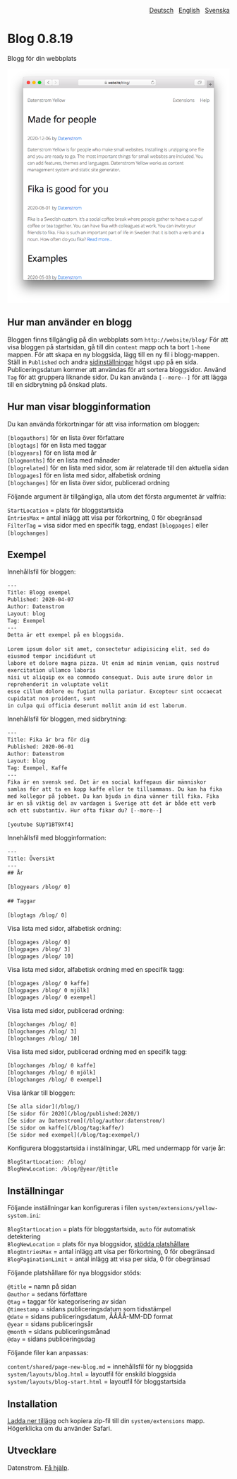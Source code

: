 <p align="right"><a href="README-de.md">Deutsch</a> &nbsp; <a href="README.md">English</a> &nbsp; <a href="README-sv.md">Svenska</a></p>

# Blog 0.8.19

Blogg för din webbplats

<p align="center"><img src="blog-screenshot.png?raw=true" alt="Skärmdump"></p>

## Hur man använder en blogg

Bloggen finns tillgänglig på din webbplats som `http://website/blog/` För att visa bloggen på startsidan, gå till din `content` mapp och ta bort `1-home` mappen. För att skapa en ny bloggsida, lägg till en ny fil i blogg-mappen. Ställ in `Published` och andra [sidinställningar](https://github.com/annaesvensson/yellow-core/tree/main/README-sv.md#inställningar-page) högst upp på en sida. Publiceringsdatum kommer att användas för att sortera bloggsidor. Använd `Tag` för att gruppera liknande sidor. Du kan använda `[--more--]` för att lägga till en sidbrytning på önskad plats.

## Hur man visar blogginformation

Du kan använda förkortningar för att visa information om bloggen:

`[blogauthors]` för en lista över författare  
`[blogtags]` för en lista med taggar  
`[blogyears]` för en lista med år  
`[blogmonths]` för en lista med månader  
`[blogrelated]` för en lista med sidor, som är relaterade till den aktuella sidan  
`[blogpages]` för en lista med sidor, alfabetisk ordning  
`[blogchanges]` för en lista över sidor, publicerad ordning  

Följande argument är tillgängliga, alla utom det första argumentet är valfria:

`StartLocation` = plats för bloggstartsida  
`EntriesMax` = antal inlägg att visa per förkortning, 0 för obegränsad  
`FilterTag` = visa sidor med en specifik tagg, endast `[blogpages]` eller `[blogchanges]`  

## Exempel

Innehållsfil för bloggen:

    ---
    Title: Blogg exempel 
    Published: 2020-04-07
    Author: Datenstrom
    Layout: blog
    Tag: Exempel
    ---
    Detta är ett exempel på en bloggsida.

    Lorem ipsum dolor sit amet, consectetur adipisicing elit, sed do eiusmod tempor incididunt ut 
    labore et dolore magna pizza. Ut enim ad minim veniam, quis nostrud exercitation ullamco laboris 
    nisi ut aliquip ex ea commodo consequat. Duis aute irure dolor in reprehenderit in voluptate velit 
    esse cillum dolore eu fugiat nulla pariatur. Excepteur sint occaecat cupidatat non proident, sunt 
    in culpa qui officia deserunt mollit anim id est laborum.

Innehållsfil för bloggen, med sidbrytning:

    ---
    Title: Fika är bra för dig
    Published: 2020-06-01
    Author: Datenstrom
    Layout: blog
    Tag: Exempel, Kaffe
    ---
    Fika är en svensk sed. Det är en social kaffepaus där människor
    samlas för att ta en kopp kaffe eller te tillsammans. Du kan ha fika 
    med kollegor på jobbet. Du kan bjuda in dina vänner till fika. Fika 
    är en så viktig del av vardagen i Sverige att det är både ett verb 
    och ett substantiv. Hur ofta fikar du? [--more--]

    [youtube SUpY1BT9Xf4]

Innehållsfil med blogginformation:

    ---
    Title: Översikt
    ---
    ## År

    [blogyears /blog/ 0]

    ## Taggar

    [blogtags /blog/ 0]

Visa lista med sidor, alfabetisk ordning:

    [blogpages /blog/ 0]
    [blogpages /blog/ 3]
    [blogpages /blog/ 10]

Visa lista med sidor, alfabetisk ordning med en specifik tagg:

    [blogpages /blog/ 0 kaffe]
    [blogpages /blog/ 0 mjölk]
    [blogpages /blog/ 0 exempel]

Visa lista med sidor, publicerad ordning:

    [blogchanges /blog/ 0]
    [blogchanges /blog/ 3]
    [blogchanges /blog/ 10]

Visa lista med sidor, publicerad ordning med en specifik tagg:

    [blogchanges /blog/ 0 kaffe]
    [blogchanges /blog/ 0 mjölk]
    [blogchanges /blog/ 0 exempel]

Visa länkar till bloggen:

    [Se alla sidor](/blog/)
    [Se sidor för 2020](/blog/published:2020/)
    [Se sidor av Datenstrom](/blog/author:datenstrom/)
    [Se sidor om kaffe](/blog/tag:kaffe/)
    [Se sidor med exempel](/blog/tag:exempel/)

Konfigurera bloggstartsida i inställningar, URL med undermapp för varje år:

    BlogStartLocation: /blog/
    BlogNewLocation: /blog/@year/@title

## Inställningar

Följande inställningar kan konfigureras i filen `system/extensions/yellow-system.ini`:

`BlogStartLocation` = plats för bloggstartsida, `auto` för automatisk detektering  
`BlogNewLocation` = plats för nya bloggsidor, [stödda platshållare](#inställningar-placeholders)  
`BlogEntriesMax` = antal inlägg att visa per förkortning, 0 för obegränsad  
`BlogPaginationLimit` = antal inlägg att visa per sida, 0 för obegränsad  

<a id="inställningar-placeholders"></a>Följande platshållare för nya bloggsidor stöds:

`@title` = namn på sidan  
`@author` = sedans författare  
`@tag` = taggar för kategorisering av sidan  
`@timestamp` = sidans publiceringsdatum som tidsstämpel  
`@date` = sidans publiceringsdatum, ÅÅÅÅ-MM-DD format  
`@year` = sidans publiceringsår  
`@month` = sidans publiceringsmånad  
`@day` = sidans publiceringsdag  

<a id="inställningar-files"></a>Följande filer kan anpassas:

`content/shared/page-new-blog.md` = innehållsfil för ny bloggsida  
`system/layouts/blog.html` = layoutfil för enskild bloggsida  
`system/layouts/blog-start.html` = layoutfil för bloggstartsida  

## Installation

[Ladda ner tillägg](https://github.com/annaesvensson/yellow-blog/archive/main.zip) och kopiera zip-fil till din `system/extensions` mapp. Högerklicka om du använder Safari.

## Utvecklare

Datenstrom. [Få hjälp](https://datenstrom.se/sv/yellow/help/).
